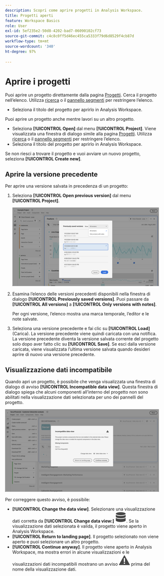 ```yaml
---
description: Scopri come aprire progetti in Analysis Workspace.
title: Progetti aperti
feature: Workspace Basics
role: User
exl-id: 5ef235e2-50d8-4202-bad7-06090102cf73
source-git-commit: c4c8c0ff5d46ec455ca5333f79d6d8529f4cb87d
workflow-type: tm+mt
source-wordcount: '340'
ht-degree: 97%

---
```


# Aprire i progetti

Puoi aprire un progetto direttamente dalla pagina [Progetti](/help/analysis-workspace/build-workspace-project/freeform-overview.md). Cerca il progetto nell’elenco. Utilizza [ricerca](/help/analysis-workspace/build-workspace-project/freeform-overview.md#search) o il [pannello segmenti](/help/analysis-workspace/build-workspace-project/freeform-overview.md#segment-panel) per restringere l’elenco.

* Seleziona il titolo del progetto per aprirlo in Analysis Workspace.

Puoi aprire un progetto anche mentre lavori su un altro progetto.

* Seleziona **[!UICONTROL Open]** dal menu **[!UICONTROL Project]**. Viene visualizzata una finestra di dialogo simile alla pagina [Progetti](/help/analysis-workspace/build-workspace-project/freeform-overview.md).  Utilizza [ricerca](/help/analysis-workspace/build-workspace-project/freeform-overview.md#search) o il [pannello segmenti](/help/analysis-workspace/build-workspace-project/freeform-overview.md#segment-panel) per restringere l’elenco.
* Seleziona il titolo del progetto per aprirlo in Analysis Workspace.

Se non riesci a trovare il progetto e vuoi avviare un nuovo progetto, seleziona **[!UICONTROL Create new]**.

## Aprire la versione precedente

Per aprire una versione salvata in precedenza di un progetto:

1. Seleziona **[!UICONTROL Open previous version]** dal menu **[!UICONTROL Project]**.

   ![L’elenco delle versioni del progetto salvate in precedenza e le opzioni per mostrare Tutte le versioni o Solo le versioni con note.](assets/open-previously-saved.png)

1. Esamina l’elenco delle versioni precedenti disponibili nella finestra di dialogo **[!UICONTROL Previously saved versions]**. Puoi passare da **[!UICONTROL All versions]** a **[!UICONTROL Only versions with notes]**.

   Per ogni versione, l’elenco mostra una marca temporale, l’editor e le note salvate.


1. Seleziona una versione precedente e fai clic su **[!UICONTROL Load]** (Carica).
La versione precedente viene quindi caricata con una notifica. La versione precedente diventa la versione salvata corrente del progetto solo dopo aver fatto clic su **[!UICONTROL Save]**. Se esci dalla versione caricata, viene visualizzata l’ultima versione salvata quando desideri aprire di nuovo una versione precedente.


## Visualizzazione dati incompatibile

Quando apri un progetto, è possibile che venga visualizzata una finestra di dialogo di avviso **[!UICONTROL Incompatible data view]**. Questa finestra di dialogo spiega che alcuni componenti all’interno del progetto non sono abilitati nella visualizzazione dati selezionata per uno dei pannelli del progetto.

![Incompatibile](assets/incompatible-data-view.png)

Per correggere questo avviso, è possibile:

* **[!UICONTROL Change the data view]**. Selezionare una visualizzazione dati corretta da **[!UICONTROL Change data view:]** ![Dati](/help/assets/icons/Data.svg). Se la visualizzazione dati selezionata è valida, il progetto viene aperto in Analysis Workspace.
* **[!UICONTROL Return to landing page]**. Il progetto selezionato non viene aperto e puoi selezionare un altro progetto.
* **[!UICONTROL Continue anyway]**. Il progetto viene aperto in Analysis Workspace, ma mostra errori in alcune visualizzazioni e le visualizzazioni dati incompatibili mostrano un avviso ![Avviso](/help/assets/icons/Alert.svg) prima del nome della visualizzazione dati.
